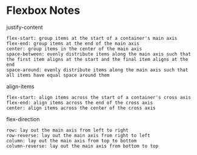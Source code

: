 # Flexbox Notes

justify-content

    flex-start: group items at the start of a container's main axis
    flex-end: group items at the end of the main axis
    center: group items in the center of the main axis
    space-between: evenly distribute items along the main axis such that the first item aligns at the start and the final item aligns at the end
    space-around: evenly distribute items along the main axis such that all items have equal space around them

align-items

    flex-start: align items across the start of a container's cross axis
    flex-end: align items across the end of the cross axis
    center: align items across the center of the cross axis

flex-direction

    row: lay out the main axis from left to right
    row-reverse: lay out the main axis from right to left
    column: lay out the main axis from top to bottom
    column-reverse: lay out the main axis from bottom to top
